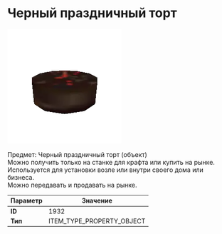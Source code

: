 # Черный праздничный торт

![Item Image](../img/1932.webp?raw=true)

Предмет: Черный праздничный торт (объект)<br>Можно получить только на станке для крафта или купить на рынке.<br>Используется для установки возле или внутри своего дома или бизнеса.<br>Можно передавать и продавать на рынке.


| Параметр | Значение |
|----------|----------|
| **ID** | 1932 |
| **Тип** | ITEM_TYPE_PROPERTY_OBJECT |

